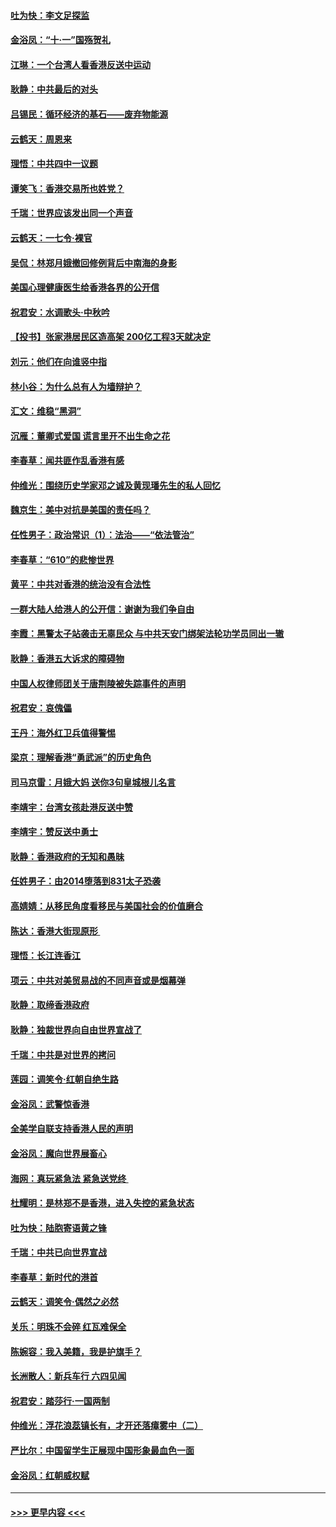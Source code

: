 #### [吐为快：李文足探监](../pages/nsc993/n11509622.md?t=09091355) 
#### [金浴凤：“十‧一”国殇贺礼](../pages/nsc993/n11509593.md?t=09091355) 
#### [江琳：一个台湾人看香港反送中运动](../pages/nsc993/n11509211.md?t=09091355) 
#### [耿静：中共最后的对头](../pages/nsc993/n11508308.md?t=09091355) 
#### [吕锡民：循环经济的基石——废弃物能源](../pages/nsc993/n11508212.md?t=09091355) 
#### [云鹤天：周恩来](../pages/nsc993/n11508055.md?t=09091355) 
#### [理悟：中共四中一议题](../pages/nsc993/n11507782.md?t=09091355) 
#### [谭笑飞：香港交易所也姓党？](../pages/nsc993/n11507753.md?t=09091355) 
#### [千瑞：世界应该发出同一个声音](../pages/nsc993/n11507290.md?t=09091355) 
#### [云鹤天：一七令‧裸官](../pages/nsc993/n11507177.md?t=09091355) 
#### [吴侃：林郑月娥撤回修例背后中南海的身影](../pages/nsc993/n11506876.md?t=09091355) 
#### [美国心理健康医生给香港各界的公开信](../pages/nsc993/n11506809.md?t=09091355) 
#### [祝君安：水调歌头‧中秋吟](../pages/nsc993/n11506758.md?t=09091355) 
#### [【投书】张家港居民区造高架 200亿工程3天就决定](../pages/nsc993/n11506682.md?t=09091355) 
#### [刘元：他们在向谁竖中指](../pages/nsc993/n11505384.md?t=09091355) 
#### [林小谷：为什么总有人为墙辩护？](../pages/nsc993/n11505226.md?t=09091355) 
#### [汇文：维稳“黑洞”](../pages/nsc993/n11504347.md?t=09091355) 
#### [沉雁：董卿式爱国 谎言里开不出生命之花](../pages/nsc993/n11503215.md?t=09091355) 
#### [李春草：闻共匪作乱香港有感](../pages/nsc993/n11503072.md?t=09091355) 
#### [仲维光：围绕历史学家邓之诚及黄现璠先生的私人回忆](../pages/nsc993/n11501330.md?t=09091355) 
#### [魏京生：美中对抗是美国的责任吗？](../pages/nsc993/n11500723.md?t=09091355) 
#### [任性男子：政治常识（1）：法治——“依法管治”](../pages/nsc993/n11500791.md?t=09091355) 
#### [李春草：“610”的悲惨世界](../pages/nsc993/n11501141.md?t=09091355) 
#### [黄平：中共对香港的统治没有合法性](../pages/nsc993/n11499473.md?t=09091355) 
#### [一群大陆人给港人的公开信：谢谢为我们争自由](../pages/nsc993/n11500402.md?t=09091355) 
#### [李霞：黑警太子站袭击无辜民众 与中共天安门绑架法轮功学员同出一辙](../pages/nsc993/n11499805.md?t=09091355) 
#### [耿静：香港五大诉求的障碍物](../pages/nsc993/n11497578.md?t=09091355) 
#### [中国人权律师团关于唐荆陵被失踪事件的声明](../pages/nsc993/n11500014.md?t=09091355) 
#### [祝君安：哀傀儡](../pages/nsc993/n11499776.md?t=09091355) 
#### [王丹：海外红卫兵值得警惕](../pages/nsc993/n11498138.md?t=09091355) 
#### [梁京：理解香港“勇武派”的历史角色](../pages/nsc993/n11498006.md?t=09091355) 
#### [司马京雷：月娥大妈  送你3句皇城根儿名言](../pages/nsc993/n11497885.md?t=09091355) 
#### [李靖宇：台湾女孩赴港反送中赞](../pages/nsc993/n11497721.md?t=09091355) 
#### [李靖宇：赞反送中勇士](../pages/nsc993/n11497452.md?t=09091355) 
#### [耿静：香港政府的无知和愚昧](../pages/nsc993/n11494238.md?t=09091355) 
#### [任姓男子：由2014堕落到831太子恐袭](../pages/nsc993/n11496683.md?t=09091355) 
#### [高婧婧：从移民角度看移民与美国社会的价值磨合](../pages/nsc993/n11495757.md?t=09091355) 
#### [陈达：香港大街现原形 ](../pages/nsc993/n11495441.md?t=09091355) 
#### [理悟：长江连香江](../pages/nsc993/n11495377.md?t=09091355) 
#### [项云：中共对美贸易战的不同声音或是烟幕弹](../pages/nsc993/n11494929.md?t=09091355) 
#### [耿静：取缔香港政府](../pages/nsc993/n11494218.md?t=09091355) 
#### [耿静：独裁世界向自由世界宣战了](../pages/nsc993/n11494190.md?t=09091355) 
#### [千瑞：中共是对世界的拷问](../pages/nsc993/n11493021.md?t=09091355) 
#### [莲园：调笑令‧红朝自绝生路](../pages/nsc993/n11493011.md?t=09091355) 
#### [金浴凤：武警惊香港](../pages/nsc993/n11492994.md?t=09091355) 
#### [全美学自联支持香港人民的声明](../pages/nsc993/n11492630.md?t=09091355) 
#### [金浴凤：魔向世界展畜心](../pages/nsc993/n11492599.md?t=09091355) 
#### [海网：真玩紧急法 紧急送党终 ](../pages/nsc993/n11492535.md?t=09091355) 
#### [杜耀明：是林郑不是香港，进入失控的紧急状态](../pages/nsc993/n11491420.md?t=09091355) 
#### [吐为快：陆胞寄语黄之锋](../pages/nsc993/n11491117.md?t=09091355) 
#### [千瑞：中共已向世界宣战](../pages/nsc993/n11490123.md?t=09091355) 
#### [李春草：新时代的港首](../pages/nsc993/n11489864.md?t=09091355) 
#### [云鹤天：调笑令·偶然之必然](../pages/nsc993/n11489701.md?t=09091355) 
#### [关乐：明珠不会碎 红瓦难保全](../pages/nsc993/n11489647.md?t=09091355) 
#### [陈婉容：我入美籍，我是护旗手？](../pages/nsc993/n11487908.md?t=09091355) 
#### [长洲散人：新兵车行 六四见闻](../pages/nsc993/n11487729.md?t=09091355) 
#### [祝君安：踏莎行‧一国两制](../pages/nsc993/n11487699.md?t=09091355) 
#### [仲维光：浮花浪蕊镇长有，才开还落瘴雾中（二）](../pages/nsc993/n11483286.md?t=09091355) 
#### [严比尔：中国留学生正展现中国形象最血色一面](../pages/nsc993/n11485145.md?t=09091355) 
#### [金浴凤：红朝威权赋](../pages/nsc993/n11485191.md?t=09091355) 

----
#### [ >>> 更早内容 <<< ](../indexes/nsc993-earlier.md)

